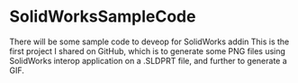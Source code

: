 # SolidWorksSampleCode
There will be some sample code to deveop for SolidWorks addin
This is the first project I shared on GitHub, which is to generate some PNG files using SolidWorks interop application on a .SLDPRT file, and further to generate a GIF.
